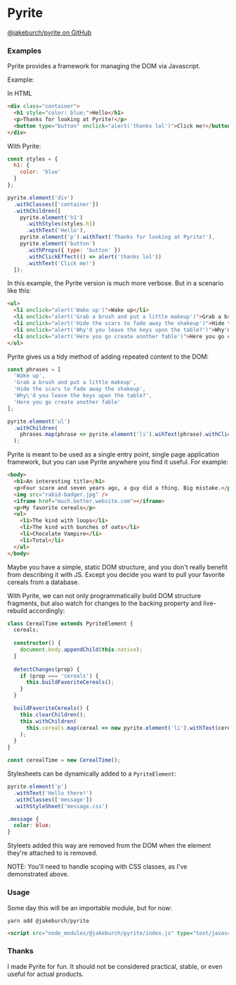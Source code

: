 # Pyrite

[@jakeburch/pyrite on GitHub](https://github.com/JakeBurchCR/pyrite)

### Examples

Pyrite provides a framework for managing the DOM via Javascript. 

Example:

In HTML
```html
<div class="container">
  <h1 style="color: blue;">Hello</h1>
  <p>Thanks for looking at Pyrite!</p>
  <button type="button" onclick="alert('thanks lol')">Click me!</button>
</div>
```

With Pyrite:
```js
const styles = {
  h1: {
    color: 'blue'
  }
};

pyrite.element('div')
  .withClasses(['container'])
  .withChildren([
    pyrite.element('h1')
      .withStyles(styles.h1)
      .withText('Hello'),
    pyrite.element('p').withText('Thanks for looking at Pyrite!'),
    pyrite.element('button')
      .withProps({ type: 'button' })
      .withClickEffect(() => alert('thanks lol'))
      .withText('Click me!')
  ]);
```

In this example, the Pyrite version is much more verbose. But in a scenario like this:
```html
<ul>
  <li onclick="alert('Wake up')">Wake up</li>
  <li onclick="alert('Grab a brush and put a little makeup')">Grab a brush and put a little makeup</li>
  <li onclick="alert('Hide the scars to fade away the shakeup')">Hide the scars to fade away the shakeup</li>
  <li onclick="alert('Why'd you leave the keys upon the table?')">Why'd you leave the keys upon the table?</li>
  <li onclick="alert('Here you go create another fable')">Here you go create another fable</li>
</ul>
```

Pyrite gives us a tidy method of adding repeated content to the DOM:
```ts
const phrases = [
  'Wake up',
  'Grab a brush and put a little makeup',
  'Hide the scars to fade away the shakeup',
  'Why\'d you leave the keys upon the table?',
  'Here you go create another fable'
];

pyrite.element('ul')
  .withChildren(
    phrases.map(phrase => pyrite.element('li').wihText(phrase).withClickEffect(() => alert(phrase))
  );
```

Pyrite is meant to be used as a single entry point, single page application framework, but you can use Pyrite anywhere you find it useful. For example:
```html
<body>
  <h1>An interesting title</h1>
  <p>Four score and seven years ago, a guy did a thing. Big mistake.</p>
  <img src="rabid-badger.jpg" />
  <iframe href="much.better.website.com"></iframe>
  <p>My favorite cereals</p>
  <ul>
    <li>The kind with loops</li>
    <li>The kind with bunches of oats</li>
    <li>Chocolate Vampire</li>
    <li>Total</li>
  </ul>
</body>
```

Maybe you have a simple, static DOM structure, and you don't really benefit from describing it with JS. Except you decide you want to pull your favorite cereals from a database.

With Pyrite, we can not only programmatically build DOM structure fragments, but also watch for changes to the backing property and live-rebuild accordingly:

```ts
class CerealTime extends PyriteElement {
  cereals;
  
  constructor() {
    document.body.appendChild(this.native);
  }
  
  detectChanges(prop) {
    if (prop === 'cereals') {
      this.buildFavoriteCereals();
    }
  }

  buildFavoriteCereals() {
    this.clearChildren();
    this.withChildren( 
      this.cereals.map(cereal => new pyrite.element('li').withText(cereal));
    );
  }
}

const cerealTime = new CerealTime();
```

Stylesheets can be dynamically added to a `PyriteElement`:
```js
pyrite.element('p')
  .withText('Hello there!')
  .withClasses(['message'])
  .withStyleSheet('message.css')
```
```css
.message {
  color: blue;
}
```

Styleets added this way are removed from the DOM when the element they're attached to is removed.

NOTE: You'll need to handle scoping with CSS classes, as I've demonstrated above.

### Usage

Some day this will be an importable module, but for now:

```
yarn add @jakeburch/pyrite
```
```html
<script src="node_modules/@jakeburch/pyrite/index.js" type="text/javascript"></script>
```

### Thanks

I made Pyrite for fun. It should not be considered practical, stable, or even useful for actual products.
